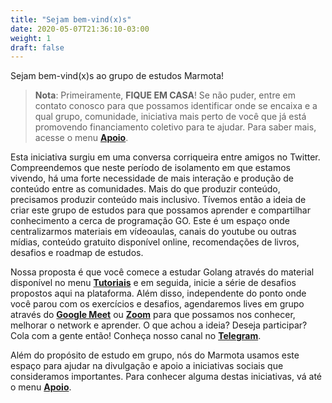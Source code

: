 ```yaml
---
title: "Sejam bem-vind(x)s"
date: 2020-05-07T21:36:10-03:00
weight: 1
draft: false
---
```


Sejam bem-vind(x)s ao grupo de estudos Marmota!

> **Nota**: Primeiramente, **FIQUE EM CASA**! Se não puder, entre em contato conosco para que possamos identificar onde se encaixa e a qual grupo, comunidade, iniciativa mais perto de você que já está promovendo financiamento coletivo para te ajudar. Para saber mais, acesse o menu **[Apoio](https://marmotaproject.github.io/page/apoio/)**.

Esta iniciativa surgiu em uma conversa corriqueira entre amigos no Twitter. Compreendemos que neste período de isolamento em que estamos vivendo, há uma forte necessidade de mais interação e produção de conteúdo entre as comunidades. Mais do que produzir conteúdo, precisamos produzir conteúdo mais inclusivo. Tívemos então a ideia de criar este grupo de estudos para que possamos aprender e compartilhar conhecimento a cerca de programação GO. Este é um espaço onde centralizarmos materiais em vídeoaulas, canais do youtube ou outras mídias, conteúdo gratuito disponível online, recomendações de livros, desafios e roadmap de estudos.

Nossa proposta é que você comece a estudar Golang através do material disponível no menu **[Tutoriais](https://marmotaproject.github.io/page/tutoriais/)** e em seguida, inicie a série de desafios propostos aqui na plataforma. Além disso, independente do ponto onde você parou com os exercícios e desafios, agendaremos lives em grupo através do **[Google Meet](https://meet.google.com/)** ou **[Zoom](https://zoom.us/)** para que possamos nos conhecer, melhorar o network e aprender. O que achou a ideia? Deseja participar? Cola com a gente então! Conheça nosso canal no **[Telegram](https://t.me/joinchat/ClM0VBp3EC8o6OgET7LI9Q)**.

Além do propósito de estudo em grupo, nós do Marmota usamos este espaço para ajudar na divulgação e apoio a iniciativas sociais que consideramos importantes. Para conhecer alguma destas iniciativas, vá até o menu **[Apoio](https://marmotaproject.github.io/page/apoio/)**.

